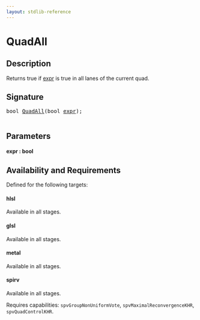 ```yaml
---
layout: stdlib-reference
---
```


# QuadAll

## Description

Returns true if <span class='code'><a href=".html#decl-expr" class="code_param">expr</a></span> is true in all lanes of the current quad.




## Signature 

<pre>
<span class="code_keyword">bool</span> <a href=".html">QuadAll</a>(<span class="code_keyword">bool</span> <a href=".html#decl-expr" class="code_param">expr</a>);

</pre>

## Parameters

####  <a id="decl-expr"></a>expr  : bool

## Availability and Requirements

Defined for the following targets:

#### hlsl
Available in all stages.

#### glsl
Available in all stages.

#### metal
Available in all stages.

#### spirv
Available in all stages.

Requires capabilities: `spvGroupNonUniformVote`, `spvMaximalReconvergenceKHR`, `spvQuadControlKHR`.


